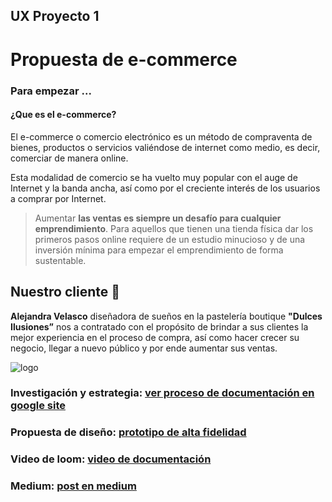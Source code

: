 ## UX Proyecto 1

# Propuesta de e-commerce

### Para empezar ...
#### ¿Que es el e-commerce?

El e-commerce o comercio electrónico es un método de compraventa de bienes, productos o servicios valiéndose de internet como medio, es decir, comerciar de manera online.

Esta modalidad de comercio se ha vuelto muy popular con el auge de Internet y la banda ancha, así como por el creciente interés de los usuarios a comprar por Internet.

> Aumentar **las ventas es siempre un desafío para cualquier emprendimiento**. Para aquellos que tienen una tienda física dar los primeros pasos online requiere de un estudio minucioso y de una inversión mínima para empezar el emprendimiento de forma sustentable.

## Nuestro cliente :cake:

**Alejandra Velasco** diseñadora de sueños en la pastelería boutique **"Dulces Ilusiones”** nos a contratado con el propósito de brindar a sus clientes la mejor experiencia en el proceso de compra, así como hacer crecer su negocio, llegar a nuevo público y por ende aumentar sus ventas.

![logo](/images/logo.png)

### Investigación y estrategia: [ver proceso de documentación en google site](https://sites.google.com/view/e1comerce/p%C3%A1gina-principal)

### Propuesta de diseño: [prototipo de alta fidelidad](https://marvelapp.com/4363gje/screen/47337421)

### Video de loom: [video de documentación](https://www.useloom.com/)

### Medium: [post en medium](https://medium.com/)
